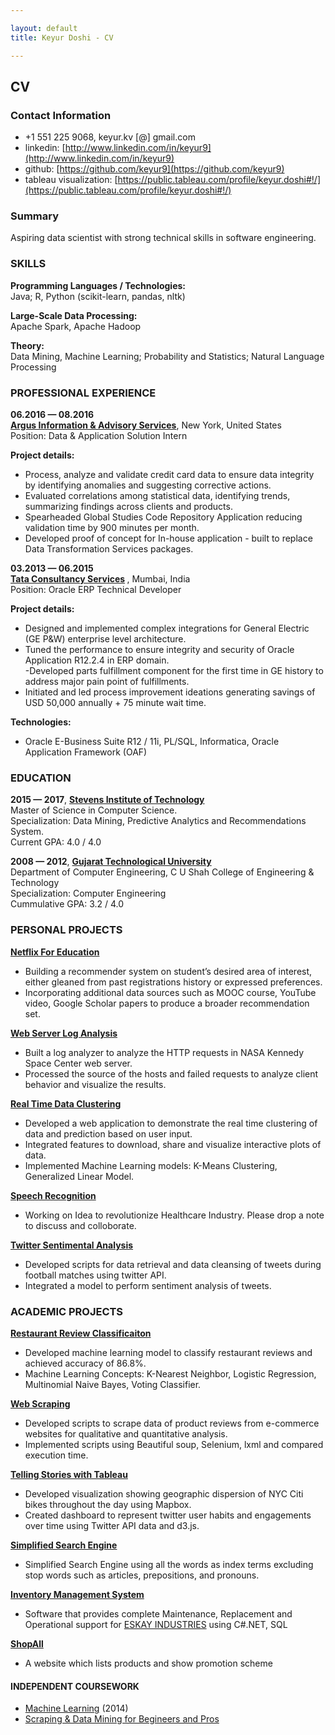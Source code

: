 ```yaml
---

layout: default
title: Keyur Doshi - CV

---
```



## CV

### Contact Information

- +1 551 225 9068,  keyur.kv [@] gmail.com
- linkedin: [http://www.linkedin.com/in/keyur9](http://www.linkedin.com/in/keyur9)
- github: [https://github.com/keyur9](https://github.com/keyur9)
- tableau visualization: [https://public.tableau.com/profile/keyur.doshi#!/](https://public.tableau.com/profile/keyur.doshi#!/)

### Summary

Aspiring data scientist with strong technical skills in software engineering.


### SKILLS

<strong>Programming Languages / Technologies:</strong> <br/>
Java; R, Python (scikit-learn, pandas, nltk)<br/>

<strong>Large-Scale Data Processing:</strong> <br/>
Apache Spark, Apache Hadoop<br/>

<strong>Theory:</strong> <br/>
Data Mining, Machine Learning; Probability and Statistics; Natural Language Processing<br/>


### PROFESSIONAL EXPERIENCE

<strong>06.2016 &mdash; 08.2016</strong><br/>
<strong>[Argus Information & Advisory Services](http://argusinformation.com/www.argusinformation.com/eng/index.html)</strong>, New York, United States <br/>
Position: Data & Application Solution Intern<br/>

<strong>Project details:</strong><br/>
- Process, analyze and validate credit card data to ensure data integrity by identifying anomalies and suggesting corrective actions. <br/>
- Evaluated correlations among statistical data, identifying trends, summarizing findings across clients and products. <br/>
- Spearheaded Global Studies Code Repository Application reducing validation time by 900 minutes per month. <br/>
- Developed proof of concept for In-house application - built to replace Data Transformation Services packages. <br/>

<strong>03.2013 &mdash; 06.2015</strong><br/>
<strong>[Tata Consultancy Services](http://www.tcs.com/Pages/default.aspx) </strong>, Mumbai, India <br/>
Position: Oracle ERP Technical Developer<br/>

<strong>Project details:</strong><br/>
- Designed and implemented complex integrations for General Electric (GE P&W) enterprise level architecture.<br/>
- Tuned the performance to ensure integrity and security of Oracle Application R12.2.4 in ERP domain.<br/>
-Developed parts fulfillment component for the first time in GE history to address major pain point of fulfillments.<br/>
- Initiated and led process improvement ideations generating savings of USD 50,000 annually + 75 minute wait time.<br/>

<strong>Technologies:</strong><br/>
- Oracle E-Business Suite R12 / 11i, PL/SQL, Informatica, Oracle Application Framework (OAF) <br/>


### EDUCATION

**2015 &mdash; 2017**, <strong> [Stevens Institute of Technology](https://www.stevens.edu/schaefer-school-engineering-science/departments/computer-science/graduate-programs/computer-science-masters-program)</strong> <br/>
Master of Science in Computer Science.<br/>
Specialization: Data Mining, Predictive Analytics and Recommendations System.<br/>
Current GPA: 4.0 / 4.0 <br/>

**2008 &mdash; 2012**, <strong> [Gujarat Technological University](http://www.gtu.ac.in/) </strong> <br/>
Department of Computer Engineering, C U Shah College of Engineering & Technology<br/>
Specialization: Computer Engineering<br/>
Cummulative GPA: 3.2 / 4.0 <br/>

### PERSONAL PROJECTS

<strong> [Netflix For Education](https://github.com/keyur9/Course-Based-Recommendation-System) </strong> <br/>
- Building a recommender system on student’s desired area of interest, either gleaned from past registrations history or expressed preferences. <br/>
- Incorporating additional data sources such as MOOC course, YouTube video, Google Scholar papers to produce a broader recommendation set. <br/>

<strong>[Web Server Log Analysis](https://github.com/keyur9/Big-Data-Analysis-using-Apache-Spark)</strong><br/>
- Built a log analyzer to analyze the HTTP requests in NASA Kennedy Space Center web server. <br/>
- Processed the source of the hosts and failed requests to analyze client behavior and visualize the results. <br/>

<strong>[Real Time Data Clustering](https://github.com/keyur9/Analyzing-Real-Time-Data)</strong><br/>
- Developed a web application to demonstrate the real time clustering of data and prediction based on user input. <br/>
- Integrated features to download, share and visualize interactive plots of data. <br/>
- Implemented Machine Learning models: K-Means Clustering, Generalized Linear Model. <br/>

<strong>[Speech Recognition](https://github.com/keyur9/Speech-Recognition)</strong> <br/>
- Working on Idea to revolutionize Healthcare Industry. Please drop a note to discuss and colloborate. <br/>

<strong>[Twitter Sentimental Analysis](https://github.com/keyur9/How-Fans-reacted-on-twitter-during-match)</strong>
- Developed scripts for data retrieval and data cleansing of tweets during football matches using twitter API. <br/>
- Integrated a model to perform sentiment analysis of tweets.<br/>

### ACADEMIC PROJECTS

<strong> [Restaurant Review Classificaiton](https://github.com/keyur9/Restaurant-Review-Classification) </strong> <br/>
- Developed machine learning model to classify restaurant reviews and achieved accuracy of 86.8%. <br/>
- Machine Learning Concepts: K-Nearest Neighbor, Logistic Regression, Multinomial Naive Bayes, Voting Classifier.<br/>

<strong>[Web Scraping](https://github.com/keyur9?tab=repositories)</strong> <br/>
- Developed scripts to scrape data of product reviews from e-commerce websites for qualitative and quantitative analysis. <br/>
- Implemented scripts using Beautiful soup, Selenium, lxml and compared execution time. <br/>

<strong>[Telling Stories with Tableau](https://public.tableau.com/profile/keyur.doshi#!/)</strong> <br/>
- Developed visualization showing geographic dispersion of NYC Citi bikes throughout the day using Mapbox.<br/>
- Created dashboard to represent twitter user habits and engagements over time using Twitter API data and d3.js.<br/>

<strong>[Simplified Search Engine](https://github.com/keyur9/Simplified-Search-Engine)</strong> <br/>
- Simplified Search Engine using all the words as index terms excluding stop words such as articles, prepositions, and pronouns.<br/>

<strong>[Inventory Management System](https://github.com/keyur9/Inventory-Management-System)</strong> <br/>
- Software that provides complete Maintenance, Replacement and Operational support for [ESKAY INDUSTRIES](http://www.eskayindustries.com/) using C#.NET, SQL <br/>

<strong>[ShopAll](https://github.com/keyur9/ShopAll)</strong> <br/>
- A website which lists products and show promotion scheme <br/>

#### INDEPENDENT COURSEWORK

- [Machine Learning](https://www.coursera.org/learn/machine-learning) (2014)
- [Scraping & Data Mining for Begineers and Pros](https://www.udemy.com/scraping-and-data-mining-for-beginners-and-pros/learn/v4/overview)

